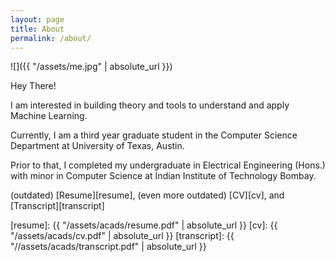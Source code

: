 ```yaml
---
layout: page
title: About
permalink: /about/
---
```


![]({{ "/assets/me.jpg" | absolute_url }})

Hey There!

I am interested in building theory and tools to understand and apply Machine Learning.

Currently, I am a third year graduate student in the Computer Science Department at University of Texas, Austin.

Prior to that, I completed my undergraduate in Electrical Engineering (Hons.) with minor in Computer Science at Indian Institute of Technology Bombay.

(outdated) [Resume][resume], (even more outdated) [CV][cv], and [Transcript][transcript]

[resume]: {{ "/assets/acads/resume.pdf" | absolute_url }}
[cv]: {{ "/assets/acads/cv.pdf" | absolute_url }}
[transcript]: {{ "//assets/acads/transcript.pdf" | absolute_url }}
